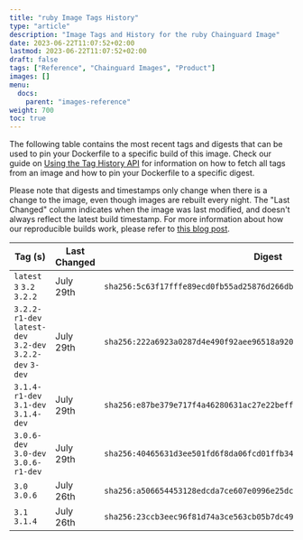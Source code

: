 ```yaml
---
title: "ruby Image Tags History"
type: "article"
description: "Image Tags and History for the ruby Chainguard Image"
date: 2023-06-22T11:07:52+02:00
lastmod: 2023-06-22T11:07:52+02:00
draft: false
tags: ["Reference", "Chainguard Images", "Product"]
images: []
menu:
  docs:
    parent: "images-reference"
weight: 700
toc: true
---
```


The following table contains the most recent tags and digests that can be used to pin your Dockerfile to a specific build of this image. Check our guide on [Using the Tag History API](/chainguard/chainguard-images/using-the-tag-history-api/) for information on how to fetch all tags from an image and how to pin your Dockerfile to a specific digest.

Please note that digests and timestamps only change when there is a change to the image, even though images are rebuilt every night. The "Last Changed" column indicates when the image was last modified, and doesn't always reflect the latest build timestamp. For more information about how our reproducible builds work, please refer to [this blog post](https://www.chainguard.dev/unchained/reproducing-chainguards-reproducible-image-builds).

| Tag (s)                                                    | Last Changed | Digest                                                                    |
|------------------------------------------------------------|--------------|---------------------------------------------------------------------------|
|  `latest` `3` `3.2` `3.2.2`                                | July 29th    | `sha256:5c63f17fffe89ecd0fb55ad25876d266db592d80172790ce21b95ad23457cef7` |
|  `3.2.2-r1-dev` `latest-dev` `3.2-dev` `3.2.2-dev` `3-dev` | July 29th    | `sha256:222a6923a0287d4e490f92aee96518a9204a24ae4b02fb5a2aaa4013e17ea3e6` |
|  `3.1.4-r1-dev` `3.1-dev` `3.1.4-dev`                      | July 29th    | `sha256:e87be379e717f4a46280631ac27e22beff2b91f98b8d2df84846383539a2ec2c` |
|  `3.0.6-dev` `3.0-dev` `3.0.6-r1-dev`                      | July 29th    | `sha256:40465631d3ee501fd6f8da06fcd01ffb34c4d7a00d68ef73480bf4cf68982ffd` |
|  `3.0` `3.0.6`                                             | July 26th    | `sha256:a506654453128edcda7ce607e0996e25dca4efea745ee9d7056395943513e87b` |
|  `3.1` `3.1.4`                                             | July 26th    | `sha256:23ccb3eec96f81d74a3ce563cb05b7dc491f682f9ba422277280ef2ea104acda` |
